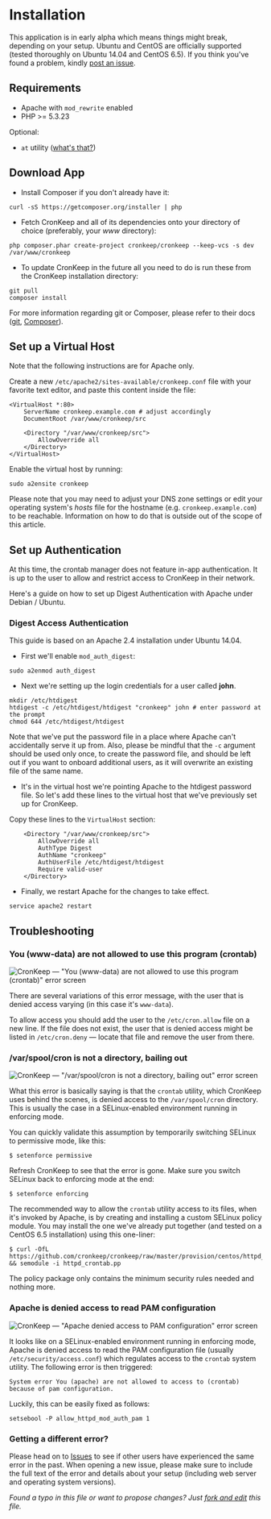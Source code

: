 Installation
============

This application is in early alpha which means things might break, depending on your setup. Ubuntu and CentOS are officially supported (tested thoroughly on Ubuntu 14.04 and CentOS 6.5). If you think you've found a problem, kindly [post an issue](https://github.com/cronkeep/cronkeep/issues).

## Requirements

* Apache with `mod_rewrite` enabled
* PHP >= 5.3.23

Optional:
* `at` utility ([what's that?](https://en.wikipedia.org/wiki/At_(Unix)))

## Download App

* Install Composer if you don't already have it:

```Shell
curl -sS https://getcomposer.org/installer | php
```

* Fetch CronKeep and all of its dependencies onto your directory of choice (preferably, your *www* directory):

```Shell
php composer.phar create-project cronkeep/cronkeep --keep-vcs -s dev /var/www/cronkeep
```

* To update CronKeep in the future all you need to do is run these from the CronKeep installation directory:
```Shell
git pull
composer install
```

For more information regarding git or Composer, please refer to their docs ([git](https://git-scm.com/doc), [Composer](https://getcomposer.org/doc/00-intro.md)).

## Set up a Virtual Host

Note that the following instructions are for Apache only.

Create a new ``/etc/apache2/sites-available/cronkeep.conf`` file with your favorite text editor, and paste this content inside the file:

```ApacheConf
<VirtualHost *:80>
    ServerName cronkeep.example.com # adjust accordingly
    DocumentRoot /var/www/cronkeep/src
    
    <Directory "/var/www/cronkeep/src">
        AllowOverride all
    </Directory>
</VirtualHost>
```

Enable the virtual host by running:

```Shell
sudo a2ensite cronkeep
```

Please note that you may need to adjust your DNS zone settings or edit your operating system's *hosts* file for the hostname (e.g. ``cronkeep.example.com``) to be reachable. Information on how to do that is outside out of the scope of this article.

## Set up Authentication

At this time, the crontab manager does not feature in-app authentication. It is up to the user to allow and restrict access to CronKeep in their network.

Here's a guide on how to set up Digest Authentication with Apache under Debian / Ubuntu.

### Digest Access Authentication

This guide is based on an Apache 2.4 installation under Ubuntu 14.04.

* First we'll enable `mod_auth_digest`:

```Shell
sudo a2enmod auth_digest
```

* Next we're setting up the login credentials for a user called **john**.

```Shell
mkdir /etc/htdigest
htdigest -c /etc/htdigest/htdigest "cronkeep" john # enter password at the prompt
chmod 644 /etc/htdigest/htdigest
```

Note that we've put the password file in a place where Apache can't accidentally serve it up from. Also, please be mindful that the `-c` argument should be used only once, to create the password file, and should be left out if you want to onboard additional users, as it will overwrite an existing file of the same name.

* It's in the virtual host we're pointing Apache to the htdigest password file. So let's add these lines to the virtual host that we've previously set up for CronKeep.

Copy these lines to the ```VirtualHost``` section:

```ApacheConf
    <Directory "/var/www/cronkeep/src">
        AllowOverride all
        AuthType Digest
        AuthName "cronkeep"
        AuthUserFile /etc/htdigest/htdigest
        Require valid-user
    </Directory>
```

* Finally, we restart Apache for the changes to take effect.

```Shell
service apache2 restart
```

## Troubleshooting

### You (www-data) are not allowed to use this program (crontab)

![CronKeep — "You (www-data) are not allowed to use this program (crontab)" error screen](/docs/screenshots/alert-www-data-not-allowed.png "CronKeep — \"You (www-data) are not allowed to use this program (crontab)\" error screen")

There are several variations of this error message, with the user that is denied
access varying (in this case it's `www-data`).

To allow access you should add the user to the `/etc/cron.allow` file on a new
line. If the file does not exist, the user that is denied access might be listed
in `/etc/cron.deny` — locate that file and remove the user from there.

### /var/spool/cron is not a directory, bailing out

![CronKeep — "/var/spool/cron is not a directory, bailing out" error screen](/docs/screenshots/alert-spool-unreachable.png "CronKeep — \"/var/spool/cron is not a directory, bailing out\" error screen")

What this error is basically saying is that the `crontab` utility, which CronKeep uses behind the scenes, is denied access to the `/var/spool/cron` directory. This is usually the case in a SELinux-enabled environment running in enforcing mode.

You can quickly validate this assumption by temporarily switching SELinux to permissive mode, like this:
```Shell
$ setenforce permissive
```
Refresh CronKeep to see that the error is gone. Make sure you switch SELinux back to enforcing mode at the end:
```Shell
$ setenforce enforcing
```

The recommended way to allow the `crontab` utility access to its files, when it's invoked by Apache, is by creating and installing a custom SELinux policy module. You may install the one we've already put together (and tested on a CentOS 6.5 installation) using this one-liner:
```Shell
$ curl -OfL https://github.com/cronkeep/cronkeep/raw/master/provision/centos/httpd_crontab.pp && semodule -i httpd_crontab.pp
```
The policy package only contains the minimum security rules needed and nothing more.

### Apache is denied access to read PAM configuration

![CronKeep — "Apache denied access to PAM configuration" error screen](/docs/screenshots/alert-pam-unreadable.png "CronKeep — \"Apache denied access to PAM configuration\" error screen")

It looks like on a SELinux-enabled environment running in enforcing mode, Apache is denied access to read
the PAM configuration file (usually `/etc/security/access.conf`) which regulates access to the `crontab`
system utility. The following error is then triggered:
```
System error You (apache) are not allowed to access to (crontab) because of pam configuration.
```

Luckily, this can be easily fixed as follows:
```Shell
setsebool -P allow_httpd_mod_auth_pam 1
```

### Getting a different error?

Please head on to [Issues](https://github.com/cronkeep/cronkeep/issues) to
see if other users have experienced the same error in the past. When opening
a new issue, please make sure to include the full text of the error and
details about your setup (including web server and operating system versions).

*Found a typo in this file or want to propose changes? Just [fork and edit](https://github.com/cronkeep/cronkeep/edit/master/INSTALL.md) this file.*
